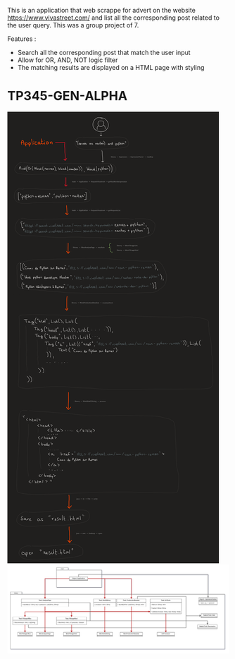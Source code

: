This is an application that web scrappe for advert on the website https://www.vivastreet.com/ and list all the corresponding post related to the user query.
This was a group project of 7.

Features :
- Search all the corresponding post that match the user input 
- Allow for OR, AND, NOT logic filter
- The matching results are displayed on a HTML page with styling 

# TP345-GEN-ALPHA

![schéma](schema.png)
![UML](UML.png)
